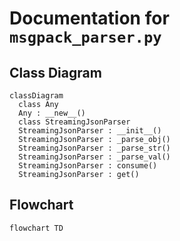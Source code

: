 # Documentation for `msgpack_parser.py`

## Class Diagram
```mermaid
classDiagram
  class Any
  Any : __new__()
  class StreamingJsonParser
  StreamingJsonParser : __init__()
  StreamingJsonParser : _parse_obj()
  StreamingJsonParser : _parse_str()
  StreamingJsonParser : _parse_val()
  StreamingJsonParser : consume()
  StreamingJsonParser : get()

```

## Flowchart
```mermaid
flowchart TD

```

